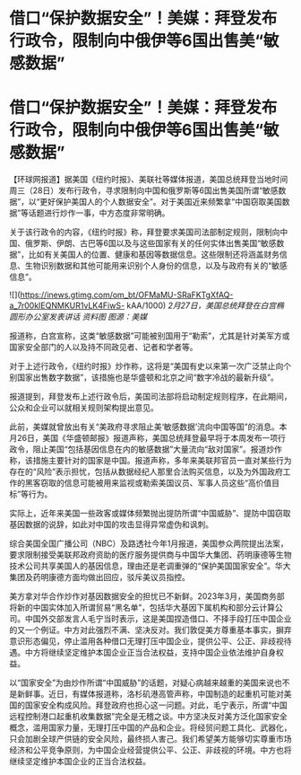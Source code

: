 # 借口“保护数据安全”！美媒：拜登发布行政令，限制向中俄伊等6国出售美“敏感数据”

# 借口“保护数据安全”！美媒：拜登发布行政令，限制向中俄伊等6国出售美“敏感数据”

【环球网报道】据美国《纽约时报》、美联社等媒体报道，美国总统拜登当地时间周三（28日）发布行政令，寻求限制向中国和俄罗斯等6国出售美国所谓“敏感数据”，以“更好保护美国人的个人数据安全”。对于美国近来频繁拿“中国窃取美国数据”等话题进行炒作一事，中方态度非常明确。

关于该行政令的内容，《纽约时报》称，拜登要求美国司法部制定规则，限制向中国、俄罗斯、伊朗、古巴等6国以及与这些国家有关的任何实体出售美国“敏感数据”，比如有关美国人的位置、健康和基因等数据信息。这些限制还将涵盖财务信息、生物识别数据和其他可能用来识别个人身份的信息，以及与政府有关的“敏感信息”。

![](https://inews.gtimg.com/om_bt/OFMaMU-SRaFKTgXfAQ-a_7r00kIEQNMKUR1vLK4FiwS-
kAA/1000) _2月27日，美国总统拜登在白宫椭圆形办公室发表讲话 资料图 图源：美媒_

报道称，白宫宣称，这类“敏感数据”可能被别国用于“勒索”，尤其是针对美军方或国家安全部门的人以及持不同政见者、记者和学者等。

对于上述行政令，《纽约时报》炒作称，这将是“美国有史以来第一次广泛禁止向个别国家出售数字数据”，该措施也是华盛顿和北京之间“数字冷战的最新升级”。

报道提到，拜登发布上述行政令后，美国司法部将启动制定规则程序，在此期间，公众和企业可以就相关规则架构提出意见。

此前，美媒就曾放出有关“美政府寻求阻止美‘敏感数据’流向中国等国”的消息。本月26日，美国《华盛顿邮报》报道声称，美国总统拜登最早将于本周发布一项行政令，阻止美国“包括基因信息在内的敏感数据”大量流向“敌对国家”。报道炒作称，该措施主要针对的国家是中国。报道声称，多年来美联邦官员一直对某些行为存在的“风险”表示担忧，包括从数据经纪人那里合法购买信息，以及为外国政府工作的黑客窃取的信息可能被用来监视或勒索美国议员、军事人员这些“高价值目标”等行为。

实际上，近年来美国一些政客或媒体频繁抛出提防所谓“中国威胁”、提防中国窃取基因数据的说辞，如此对中国的攻击显得异常虚伪和讽刺。

综合美国全国广播公司（NBC）及路透社今年1月报道，美国参众两院提出法案，要求限制接受美联邦政府资助的医疗服务提供商与中国华大集团、药明康德等生物技术公司共享美国人的基因信息，理由还是老调重弹的“保护美国国家安全”。华大集团及药明康德方面均做出回应，驳斥美议员指控。

美方拿对华合作炒作对基因数据安全的担忧已不新鲜。2023年3月，美国商务部将新的中国实体加入所谓贸易“黑名单”，包括华大基因下属机构和部分云计算公司。中国外交部发言人毛宁当时表示，这是美国捏造借口、不择手段打压中国企业的又一个例证。中方对此强烈不满、坚决反对。我们敦促美方尊重基本事实，摒弃意识形态偏见，停止滥用各种借口无理打压中国企业，提供公平、公正、非歧视待遇。中方将继续坚定维护本国企业正当合法权益，支持中国企业依法维护自身权益。

以“国家安全”为由炒作所谓“中国威胁”的话题，对疑心病越来越重的美国来说也不是新鲜事。近日，有媒体报道称，洛杉矶港高管声称，中国制造的起重机可能对美国的国家安全构成风险。拜登政府也担心这一问题。对此，毛宁表示，所谓“中国远程控制港口起重机收集数据”完全是无稽之谈。中方坚决反对美方泛化国家安全概念，滥用国家力量，无理打压中国的产品和企业。将经贸问题工具化、武器化，只会加剧全球产供链的安全风险，最终损人害己。我们希望美方能够切实尊重市场经济和公平竞争原则，为中国企业经营提供公平、公正、非歧视的环境。中方也将继续坚定维护本国企业的正当合法权益。

